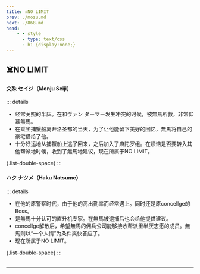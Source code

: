 ```yaml
---
title: ☠️NO LIMIT
prev: ./mozu.md
next: ./868.md
head:
    - - style
      - type: text/css
      - h1 {display:none;}
---
```

## <span class="underline-blue">☠️NO LIMIT</span>

#### <span style="font-weight:bold;">文殊 セイジ（Monju Seiji）</span>
::: details
- 经常关照的半灰。在和ヴァン ダーマー发生冲突的时候，被無馬所救，非常仰慕無馬。
- 在乘坐捕蟹船离开洛圣都的当天，为了让他能留下美好的回忆，無馬将自己的豪宅借给了他。
- 十分好运地从捕蟹船上逃了回来，之后加入了麻陀罗组。在烦恼是否要转入其他帮派地时候，收到了無馬地建议，现在所属于NO LIMIT。

{.list-double-space}
:::
#### <span style="font-weight:bold;">ハク ナツメ（Haku Natsume）</span>
::: details
- 在他的原警察时代，由于他的高出勤率而经常遇上。同时还是原concellge的Boss。
- 是無馬十分认可的直升机专家。在無馬被逮捕后也会给他提供建议。
- concellge解散后，希望無馬的佣兵公司能够接收帮派里半灰志愿的成员。無馬则以“一个人情”为条件爽快答应了。
- 现在所属于NO LIMIT。

{.list-double-space}
:::
<br>
<br>

---

